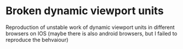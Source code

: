 # Broken dynamic viewport units

Reproduction of unstable work of dynamic viewport units in different browsers on IOS (maybe there is also android browsers, but I failed to reproduce the behvaiour)
